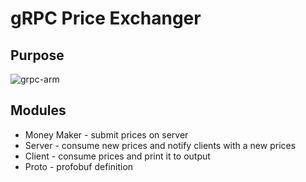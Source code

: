 # gRPC Price Exchanger

## Purpose 


![grpc-arm](https://user-images.githubusercontent.com/4140597/32380618-6967a49c-c0a8-11e7-8897-e1851aba038d.png)

## Modules 

* Money Maker - submit prices on server 
* Server - consume new prices and notify clients with a new prices
* Client - consume prices and print it to output
* Proto - profobuf definition
